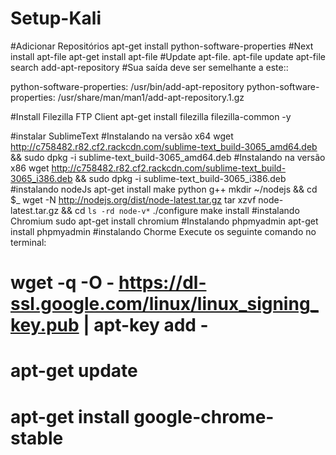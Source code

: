 # Setup-Kali
#Adicionar Repositórios
apt-get install python-software-properties
#Next install apt-file
apt-get install apt-file
#Update apt-file.
apt-file update
apt-file search add-apt-repository
#Sua saída deve ser semelhante a este::

python-software-properties: /usr/bin/add-apt-repository
python-software-properties: /usr/share/man/man1/add-apt-repository.1.gz

#Install Filezilla FTP Client
apt-get install filezilla filezilla-common -y

#instalar SublimeText
#Instalando na versão x64
wget http://c758482.r82.cf2.rackcdn.com/sublime-text_build-3065_amd64.deb && sudo dpkg -i sublime-text_build-3065_amd64.deb
#Instalando na versão x86
wget http://c758482.r82.cf2.rackcdn.com/sublime-text_build-3065_i386.deb && sudo dpkg -i sublime-text_build-3065_i386.deb
#instalando nodeJs
apt-get install make python g++
mkdir ~/nodejs && cd $_
wget -N http://nodejs.org/dist/node-latest.tar.gz
tar xzvf node-latest.tar.gz && cd `ls -rd node-v*`
./configure
make install
#instalando Chromium
sudo apt-get install chromium
#Instalando phpmyadmin
apt-get install phpmyadmin 
#instalando Chorme
Execute os seguinte comando no terminal:
# wget -q -O - https://dl-ssl.google.com/linux/linux_signing_key.pub | apt-key add -
# apt-get update
# apt-get install google-chrome-stable


